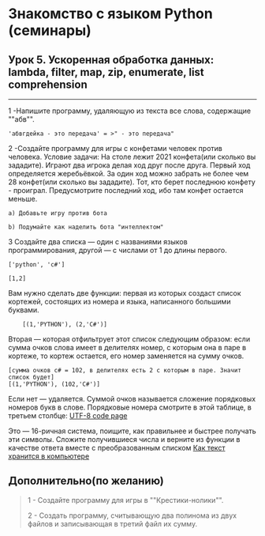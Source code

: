 # Знакомство с языком Python (семинары)

## Урок 5. Ускоренная обработка данных: lambda, filter, map, zip, enumerate, list comprehension

_____

1 -Напишите программу, удаляющую из текста все слова, содержащие ""абв"".

    'абвгдейка - это передача' = >" - это передача"

2 -Создайте программу для игры с конфетами человек против человека.
Условие задачи: На столе лежит 2021 конфета(или сколько вы зададите). Играют два игрока делая ход друг после друга. Первый ход определяется жеребьёвкой. За один ход можно забрать не более чем 28 конфет(или сколько вы зададите). Тот, кто берет последнюю конфету - проиграл.
Предусмотрите последний ход, ибо там конфет остается меньше.

    a) Добавьте игру против бота

    b) Подумайте как наделить бота "интеллектом"

3 Создайте два списка — один с названиями языков программирования, другой — с числами от 1 до длины первого.

    ['python', 'c#']

    [1,2]

 Вам нужно сделать две функции: первая из которых создаст список кортежей, состоящих из номера и языка, написанного большими буквами.

        [(1,'PYTHON'), (2,'C#')]

Вторая — которая отфильтрует этот список следующим образом: если сумма очков слова имеет в делителях номер, с которым она в паре в кортеже, то кортеж остается, его номер заменяется на сумму очков.

    [сумма очков c# = 102, в делителях есть 2 с которым в паре. Значит список будет]
    [(1,'PYTHON'), (102,'C#')]

Если нет — удаляется. Суммой очков называется сложение порядковых номеров букв в слове. Порядковые номера смотрите в этой таблице, в третьем столбце: [UTF-8 code page](<https://www.charset.org/utf-8>)

Это — 16-ричная система, поищите, как правильнее и быстрее получать эти символы.
Cложите получившиеся числа и верните из функции в качестве ответа вместе с преобразованным списком
[Как текст хранится в компьютере](<https://dzen.ru/media/simplichka/kak-tekst-hranitsia-v-kompiutere-chast-3-62d3d91515d67a522f78e1e6>)

## Дополнительно(по желанию)

>1 - Создайте программу для игры в ""Крестики-нолики"".
>
>2 - Создать программу, считывающую два полинома из двух файлов и записывающая в третий файл их сумму.
